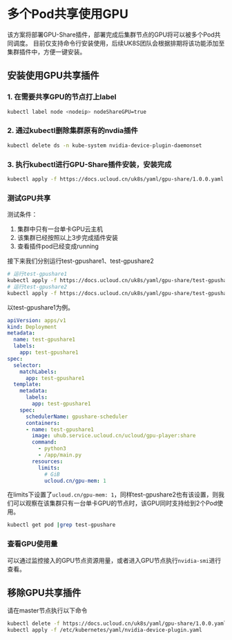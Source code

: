 # 多个Pod共享使用GPU

该方案将部署GPU-Share插件，部署完成后集群节点的GPU将可以被多个Pod共同调度。 目前仅支持命令行安装使用，后续UK8S团队会根据排期将该功能添加至集群插件中，方便一键安装。

## 安装使用GPU共享插件

### 1. 在需要共享GPU的节点打上label

```bash
kubectl label node <nodeip> nodeShareGPU=true
```

### 2. 通过kubectl删除集群原有的nvdia插件

```bash
kubectl delete ds -n kube-system nvidia-device-plugin-daemonset
```

### 3. 执行kubectl进行GPU-Share插件安装，安装完成

```bash
kubectl apply -f https://docs.ucloud.cn/uk8s/yaml/gpu-share/1.0.0.yaml
```

### 测试GPU共享

测试条件：

1. 集群中只有一台单卡GPU云主机
2. 该集群已经按照以上3步完成插件安装
3. 查看插件pod已经变成running

接下来我们分别运行test-gpushare1、test-gpushare2

```bash
# 运行test-gpushare1
kubectl apply -f https://docs.ucloud.cn/uk8s/yaml/gpu-share/test-gpushare1.yaml
# 运行test-gpushare2
kubectl apply -f https://docs.ucloud.cn/uk8s/yaml/gpu-share/test-gpushare2.yaml
```

以test-gpushare1为例。

```yaml
apiVersion: apps/v1
kind: Deployment
metadata:
  name: test-gpushare1
  labels:
    app: test-gpushare1
spec:
  selector:
    matchLabels:
      app: test-gpushare1
  template:
    metadata:
      labels:
        app: test-gpushare1
    spec:
      schedulerName: gpushare-scheduler
      containers:
      - name: test-gpushare1
        image: uhub.service.ucloud.cn/ucloud/gpu-player:share
        command:
          - python3
          - /app/main.py
        resources:
          limits:
            # GiB
            ucloud.cn/gpu-mem: 1
```

在limits下设置了`ucloud.cn/gpu-mem: 1`，同样test-gpushare2也有该设置，则我们可以观察在该集群只有一台单卡GPU的节点时，该GPU同时支持给到2个Pod使用。

```bash
kubectl get pod |grep test-gpushare
```

### 查看GPU使用量

可以通过监控接入的GPU节点资源用量，或者进入GPU节点执行`nvidia-smi`进行查看。

## 移除GPU共享插件

请在master节点执行以下命令

```bash
kubectl delete -f https://docs.ucloud.cn/uk8s/yaml/gpu-share/1.0.0.yaml
kubectl apply -f /etc/kubernetes/yaml/nvidia-device-plugin.yaml
```
